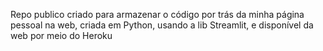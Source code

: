 Repo publico criado para armazenar o código por trás da minha página pessoal na web, 
criada em Python, usando a lib Streamlit, e disponível da web por meio do Heroku